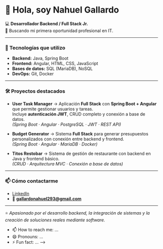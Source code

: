 # 👋 Hola, soy Nahuel Gallardo

💻 **Desarrollador Backend / Full Stack Jr.**  
🎯 Buscando mi primera oportunidad profesional en IT.  

---

### 🧰 Tecnologías que utilizo
- **Backend:** Java, Spring Boot  
- **Frontend:** Angular, HTML, CSS, JavaScript  
- **Bases de datos:** SQL (MariaDB), NoSQL  
- **DevOps:** Git, Docker  

---

### 🛠️ Proyectos destacados

- **User Task Manager** → Aplicación **Full Stack** con **Spring Boot + Angular** que permite gestionar usuarios y tareas.  
  Incluye **autenticación JWT**, CRUD completo y conexión a base de datos.  
  _(Spring Boot · Angular · PostgreSQL · JWT · REST API)_

- **Budget Generator** → Sistema **Full Stack** para generar presupuestos personalizados con conexión entre backend y frontend.  
  _(Spring Boot · Angular · MariaDB · Docker)_

- **Titos Restobar** → Sistema de gestión de restaurante con backend en Java y frontend básico.  
  _(CRUD · Arquitectura MVC · Conexión a base de datos)_

---

### 📫 Cómo contactarme
- [LinkedIn](https://www.linkedin.com/in/nahuelgallard00)  
- 📧 **gallardonahuel293@gmail.com**

---

⭐ *Apasionado por el desarrollo backend, la integración de sistemas y la creación de soluciones reales mediante software.*

- 📫 How to reach me: ...
- 😄 Pronouns: ...
- ⚡ Fun fact: ...
-->
